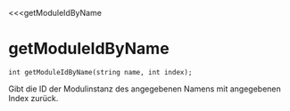 ﻿<<<getModuleIdByName

# getModuleIdByName

```fnpreview
int getModuleIdByName(string name, int index);
```
Gibt die ID der Modulinstanz des angegebenen Namens mit angegebenen Index zurück.